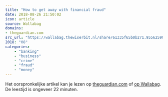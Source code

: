 ```yaml
---
title: "How to get away with financial fraud"
date: 2018-08-26 21:50:02
icon: article
source: Wallabag
domains:
- theguardian.com
src_url: "https://wallabag.thewiserbit.nl/share/61335f65b0b271.95562599"
2018: "08"
categories:
    - "banking"
    - "business"
    - "crime"
    - "fraud"
    - "money"
---
```

Het oorspronkelijke artikel kan je lezen op [theguardian.com](https://www.theguardian.com/news/2018/jun/28/how-to-get-away-with-financial-fraud) of [op Wallabag](https://wallabag.thewiserbit.nl/share/61335f65b0b271.95562599). De leestijd is ongeveer 22 minuten.